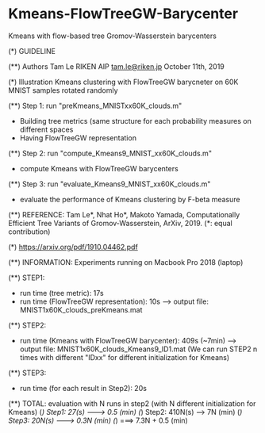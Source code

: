 # Kmeans-FlowTreeGW-Barycenter
Kmeans with flow-based tree Gromov-Wasserstein barycenters

(*) GUIDELINE 

(**) Authors
 Tam Le
 RIKEN AIP
 tam.le@riken.jp
 October 11th, 2019

(*) Illustration Kmeans clustering with FlowTreeGW barycneter on 60K MNIST samples rotated randomly

(**) Step 1: run "preKmeans_MNISTxx60K_clouds.m"
 + Building tree metrics (same structure for each probability measures on different spaces
 + Having FlowTreeGW representation

(**) Step 2: run "compute_Kmeans9_MNIST_xx60K_clouds.m"
 + compute Kmeans with FlowTreeGW barycenters

(**) Step 3: run "evaluate_Kmeans9_MNIST_xx60K_clouds.m"
 + evaluate the performance of Kmeans clustering by F-beta measure

(**) REFERENCE:
 Tam Le*, Nhat Ho*, Makoto Yamada, Computationally Efficient Tree Variants of Gromov-Wasserstein, ArXiv, 2019. (*: equal contribution)
 
 (*) https://arxiv.org/pdf/1910.04462.pdf


(**) INFORMATION: Experiments running on Macbook Pro 2018 (laptop)

(**) STEP1:
 + run time (tree metric): 17s
 + run time (FlowTreeGW representation): 10s
 --> output file: MNIST1x60K_clouds_preKmeans.mat

(**) STEP2:
 + run time (Kmeans with FlowTreeGW barycenter): 409s (~7min)
 --> output file: MNIST1x60K_clouds_Kmeans9_ID1.mat
 (We can run STEP2 n times with different "IDxx" for different initialization for Kmeans)

(**) STEP3:
 + run time (for each result in Step2): 20s

(**) TOTAL: evaluation with N runs in step2 (with N different initialization for Kmeans)
(*) Step1: 27(s) ---> 0.5 (min)
(*) Step2: 410N(s) --> 7N (min)
(*) Step3: 20N(s) ---> 0.3N (min)
(*)  ===> 7.3N + 0.5 (min)





